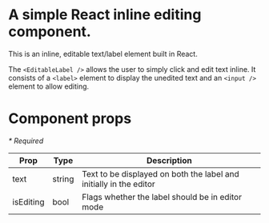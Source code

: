 # A simple React inline editing component.
This is an inline, editable text/label element built in React.

The `<EditableLabel />` allows the user to simply click and edit text inline. It consists of a `<label>` element to display the unedited text and an `<input />` element to allow editing.

# Component props
_* Required_ 

| Prop | Type   | Description
| -----| -------| -------- |
| text | string | Text to be displayed on both the label and initially in the editor | * *
| isEditing | bool | Flags whether the label should be in editor mode
